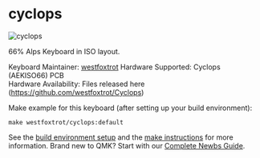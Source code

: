 # cyclops

![cyclops](https://github.com/westfoxtrot/Cyclops)

66% Alps Keyboard in ISO layout.

Keyboard Maintainer: [westfoxtrot](https://github.com/westfoxtrot)
 Hardware Supported: Cyclops (AEKISO66) PCB  
 Hardware Availability: Files released here (https://github.com/westfoxtrot/Cyclops)  

Make example for this keyboard (after setting up your build environment):

    make westfoxtrot/cyclops:default

See the [build environment setup](https://docs.qmk.fm/#/getting_started_build_tools) and the [make instructions](https://docs.qmk.fm/#/getting_started_make_guide) for more information. Brand new to QMK? Start with our [Complete Newbs Guide](https://docs.qmk.fm/#/newbs).
